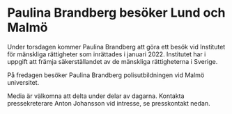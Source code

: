 # Paulina Brandberg besöker Lund och Malmö

Under torsdagen kommer Paulina Brandberg att göra ett besök vid Institutet för mänskliga rättigheter som inrättades i januari 2022\. Institutet har i uppgift att främja säkerställandet av de mänskliga rättigheterna i Sverige.

På fredagen besöker Paulina Brandberg polisutbildningen vid Malmö universitet.

Media är välkomna att delta under delar av dagarna. Kontakta pressekreterare Anton Johansson vid intresse, se presskontakt nedan.
